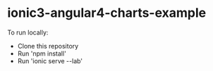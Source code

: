 # ionic3-angular4-charts-example

To run locally:
- Clone this repository
- Run 'npm install'
- Run 'ionic serve --lab'
